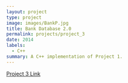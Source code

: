 ```yaml
---
layout: project
type: project
image: images/BankP.jpg
title: Bank Database 2.0
permalink: projects/project_3
date: 2014
labels:
  - C++
summary: A C++ implementation of Project 1.
---
```


[Project 3 Link](https://github.com/gviloria/gviloria.github.io/tree/master/projects/Project_3)

